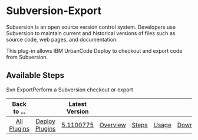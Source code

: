 
Subversion-Export
=================

Subversion is an open source version control system. Developers use Subversion to maintain current and historical versions of files such as source code, web pages, and documentation.

This plug-in allows IBM UrbanCode Deploy to checkout and export code from Subversion.


Available Steps
---------------

Svn ExportPerform a Subversion checkout or export



|Back to ...||Latest Version|||||
| :---: | :---: | :---: | :---: | :---: | :---: | :---: |
|[All Plugins](../../index.md)|[Deploy Plugins](../README.md)|[5.1100775](https://raw.githubusercontent.com/UrbanCode/IBM-UCD-PLUGINS/main/files/Subversion-export/Subversion-export-5.1100775.zip)|[Overview](overview.md)|[Steps](steps.md)|[Usage](usage.md)|[Downloads](downloads.md)|
